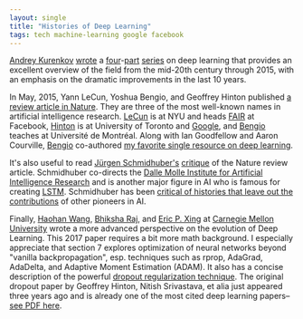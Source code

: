 ```yaml
---
layout: single
title: "Histories of Deep Learning"
tags: tech machine-learning google facebook
---
```


[Andrey Kurenkov](http://www.andreykurenkov.com) [wrote](http://www.andreykurenkov.com/writing/a-brief-history-of-neural-nets-and-deep-learning/) a [four](http://www.andreykurenkov.com/writing/a-brief-history-of-neural-nets-and-deep-learning-part-2/)-[part](http://www.andreykurenkov.com/writing/a-brief-history-of-neural-nets-and-deep-learning-part-3/) [series](http://www.andreykurenkov.com/writing/a-brief-history-of-neural-nets-and-deep-learning-part-4/) on deep learning that provides an excellent overview of the field from the mid-20th century through 2015, with an emphasis on the dramatic improvements in the last 10 years.

In May, 2015, Yann LeCun, Yoshua Bengio, and Geoffrey Hinton published [a review article in Nature](http://www.nature.com/nature/journal/v521/n7553/full/nature14539.html). They are three of the most well-known names in artificial intelligence research. [LeCun](https://en.wikipedia.org/wiki/Yann_LeCun) is at NYU and heads [FAIR](https://research.fb.com/people/lecun-yann/) at Facebook, [Hinton](https://en.wikipedia.org/wiki/Geoffrey_Hinton) is at University of Toronto and [Google](https://research.google.com/pubs/GeoffreyHinton.html), and [Bengio](http://www.iro.umontreal.ca/~bengioy/yoshua_en/) teaches at Université de Montréal. Along with Ian Goodfellow and Aaron Courville, [Bengio](https://en.wikipedia.org/wiki/Yoshua_Bengio) co-authored [my favorite single resource on deep learning](http://www.deeplearningbook.org). 

It's also useful to read [Jürgen Schmidhuber's](https://en.wikipedia.org/wiki/Jürgen_Schmidhuber) [critique](http://people.idsia.ch/~juergen/deep-learning-conspiracy.html) of the Nature review article. Schmidhuber co-directs the [Dalle Molle Institute for Artificial Intelligence Research](https://en.wikipedia.org/wiki/Dalle_Molle_Institute_for_Artificial_Intelligence_Research) and is another major figure in AI who is famous for creating [LSTM](http://people.idsia.ch/~juergen/rnn.html). Schmidhuber has been [critical of histories that leave out the contributions](https://www.nytimes.com/2016/11/27/technology/artificial-intelligence-pioneer-jurgen-schmidhuber-overlooked.html) of other pioneers in AI.

Finally, [Haohan Wang](https://www.cs.cmu.edu/~haohanw/), [Bhiksha Raj](https://www.lti.cs.cmu.edu/news/bhiksha-raj-named-ieee-fellow), and [Eric P. Xing](http://www.cs.cmu.edu/~epxing/) at [Carnegie Mellon University](https://ai.cs.cmu.edu) wrote a more advanced perspective on the evolution of Deep Learning. This 2017 paper requires a bit more math background. I especially appreciate that section 7 explores optimization of neural networks beyond "vanilla backpropagation", esp. techniques such as rprop, AdaGrad, AdaDelta, and Adaptive Moment Estimation (ADAM). It also has a concise description of the powerful [dropout regularization technique](https://en.wikipedia.org/wiki/Convolutional_neural_network#Dropout). The original dropout paper by Geoffrey Hinton, Nitish Srivastava, et alia just appeared three years ago and is already one of the most cited deep learning papers–[see PDF here](https://www.cs.toronto.edu/~hinton/absps/JMLRdropout.pdf).
